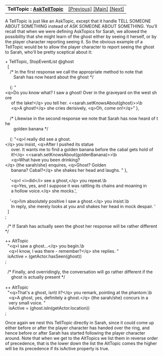 <table width="100%" data-border="0" data-cellspacing="0"
data-cellpadding="3" data-bgcolor="#C0C0C0">
<colgroup>
<col style="width: 50%" />
<col style="width: 50%" />
</colgroup>
<tbody>
<tr>
<td style="text-align: left;"><strong>TellTopic : <a
href="asktelltopic.htm">AskTellTopic</a><br />
</strong></td>
<td style="text-align: right;"><a href="asktopic.htm">[Previous]</a> <a
href="generalintroduction.htm">[Main]</a> <a
href="asktelltopic.htm">[Next]</a></td>
</tr>
</tbody>
</table>

  
A TellTopic is just like an AskTopic, except that it handle TELL SOMEONE
ABOUT SOMETHING instead of ASK SOMEONE ABOUT SOMETHING. You'll recall
that when we were defining AskTopics for Sarah, we allowed the
possibility that she might learn of the ghost either by seeing it
herself, or by the player character reporting seeing it. So the obvious
example of a TellTopic would be to allow the player character to report
seeing the ghost to Sarah, who'll be pretty sceptical about it:  
  
+ TellTopic, StopEventList @ghost  
  \[  
    /\* In the first response we call the appropriate method to note that  
       Sarah has now heard about the ghost \*/  
         
    {: "\<q\>Do you know what? I saw a ghost! Over in the graveyard on the west shore  
     of the lake!\</q\> you tell her. \<\<sarah.setKnowsAbout(ghost)\>\>\b  
     \<q\>A ghost!\</q\> she cries derisively, \<q\>Oh, come on!\</q\>" },  
       
    /\* Likewise in the second response we note that Sarah has now heard of the  
       golden banana \*/  
          
    {: "\<q\>I really did see a ghost.\</q\> you insist, \<q\>After I pushed its statue  
     over. It wants me to find a golden banana before the cabal gets hold of  
     it!\</q\> \<\<sarah.setKnowsAbout(goldenBanana)\>\>\b  
     \<q\>What have you been drinking?\</q\> {the sarah/she} enquires, \<q\>Ghost? Golden  
     banana? Cabal?\</q\> she shakes her head and laughs. " },  
       
    '\<q\>I \<i\>did\</i\> see a ghost,\</q\> you repeat.\b  
     \<q\>Yes, yes, and I suppose it was rattling its chains and moaning in  
     a hollow voice.\</q\> she mocks.',  
       
    '\<q\>I\\m absolutely positive I saw a ghost.\</q\> you insist.\b     
     In reply, she merely looks at you and shakes her head in mock despair. '  
  \]  
;  
  
  /\* If Sarah has actually seen the ghost her response will be rather different \*/  
  
++ AltTopic  
  "\<q\>I saw a ghost...\</q\> you begin.\b  
   \<q\>I know, I was there - remember?\</q\> she replies. "  
  isActive = (getActor.hasSeen(ghost))  
;  
     
  /\* Finally, and overridingly, the conversation will go rather different if the  
     ghost is actually present \*/  
       
++ AltTopic  
  "\<q\>That's a ghost, isn\\t it?\</q\> you remark, pointing at the phantom.\b  
   \<q\>A ghost, yes, definitely a ghost.\</q\> {the sarah/she} concurs in a   
   very small voice. "  
   isActive = (ghost.isIn(getActor.location))  
;  
  
Once again we nest this TellTopic directly in Sarah, since it could come
up either before or after the player character has handed over the ring,
and hence before or after Sarah has started following the player
character around. Note that when we get to the AltTopics we list them in
reverse order of precedence, that is the lower down the list the
AltTopic comes the higher will be its precedence if its isActive
property is true.  
  
  
